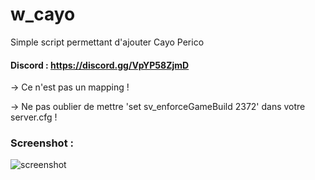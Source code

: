 # w_cayo
Simple script permettant d'ajouter Cayo Perico

#### Discord : https://discord.gg/VpYP58ZjmD

-> Ce n'est pas un mapping !

-> Ne pas oublier de mettre 'set sv_enforceGameBuild 2372' dans votre server.cfg !

### Screenshot :

![screenshot](https://cdn.discordapp.com/attachments/534833580271075328/926466982327496714/cayo.PNG)

